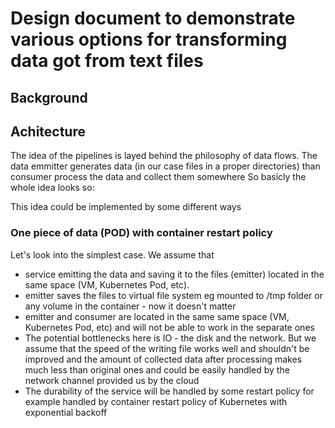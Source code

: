 # Design document to demonstrate various options for transforming data got from text files

## Background

## Achitecture
The idea of the pipelines is layed behind the philosophy of data flows. The data emmitter generates data (in our case files in a proper directories) than consumer process the data and collect them somewhere
So basicly the whole idea looks so:


This idea could be implemented by some different ways
<put glossary>
### One piece of data (POD) with container restart policy
Let's look into the simplest case. We assume that
- service emitting the data and saving it to the files (emitter) located in the same space (VM, Kubernetes Pod, etc). 
- emitter saves the files to virtual file system eg mounted to /tmp folder or any volume in the container - now it doesn't matter
- emitter and consumer are located in the same same space (VM, Kubernetes Pod, etc) and will not be able to work in the separate ones
- The potential bottlenecks here is IO - the disk and the network. But we assume that the speed of the writing file works well and shouldn't be improved and the amount of collected data after processing makes much less than original ones and could be easily handled by the network channel provided us by the cloud
- The durability of the service will be handled by some restart policy for example handled by container restart policy of Kubernetes with exponential backoff